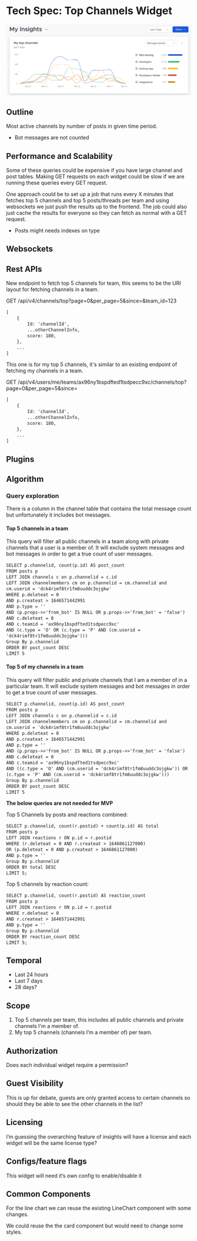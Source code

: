 # Tech Spec: Top Channels Widget

![](./screenshots/top-channels.png)

## Outline
Most active channels by number of posts in given time period.

- Bot messages are not counted

## Performance and Scalability
Some of these queries could be expensive if you have large channel and post tables. Making GET requests on each widget could be slow if we are running these queries every GET request.

One approach could be to set up a job that runs every X minutes that fetches top 5 channels and top 5 posts/threads per team and using websockets we just push the results up to the frontend. The job could also just cache the results for everyone so they can fetch as normal with a GET request.

- Posts might needs indexes on type

## Websockets

## Rest APIs

New endpoint to fetch top 5 channels for team, this seems to be the URI layout for fetching channels in a team.

GET /api/v4/channels/top?page=0&per_page=5&since=<timestamp>&team_id=123
```
[
	{
		Id: 'channelId',
		...otherChannelInfo,
		score: 180,
	},
	...
]
```

This one is for my top 5 channels, it's similar to an existing endpoint of fetching my channels in a team.

GET /api/v4/users/me/teams/ax96ny1bspdfted1tsdpecc9xc/channels/top?page=0&per_page=5&since=<timestamp>

```
[
	{
		Id: 'channelId',
		...otherChannelInfo,
		score: 180,
	},
	...
]
```

## Plugins

## Algorithm

### Query exploration
There is a column in the channel table that contains the total message count but unfortunately it includes bot messages.

#### Top 5 channels in a team
This query will filter all public channels in a team along with private channels that a user is a member of. It will exclude system messages and bot messages in order to get a true count of user messages.
```
SELECT p.channelid, count(p.id) AS post_count 
FROM posts p 
LEFT JOIN channels c on p.channelid = c.id
LEFT JOIN channelmembers cm on p.channelid = cm.channelid and cm.userid = 'dck4rimf8tr1fm8uuddc3ojgkw'
WHERE p.deleteat = 0 
AND p.createat > 1646571442991 
AND p.type = ''
AND (p.props->>'from_bot' IS NULL OR p.props->>'from_bot' = 'false')
AND c.deleteat = 0
AND c.teamid = 'ax96ny1bspdfted1tsdpecc9xc'
AND (c.type = 'O' OR (c.type = 'P' AND (cm.userid = 'dck4rimf8tr1fm8uuddc3ojgkw')))
Group By p.channelid
ORDER BY post_count DESC
LIMIT 5
```

#### Top 5 of my channels in a team
This query will filter public and private channels that I am a member of in a particular team. It will exclude system messages and bot messages in order to get a true count of user messages.
```
SELECT p.channelid, count(p.id) AS post_count 
FROM posts p 
LEFT JOIN channels c on p.channelid = c.id
LEFT JOIN channelmembers cm on p.channelid = cm.channelid and cm.userid = 'dck4rimf8tr1fm8uuddc3ojgkw'
WHERE p.deleteat = 0 
AND p.createat > 1646571442991 
AND p.type = ''
AND (p.props->>'from_bot' IS NULL OR p.props->>'from_bot' = 'false')
AND c.deleteat = 0
AND c.teamid = 'ax96ny1bspdfted1tsdpecc9xc'
AND ((c.type = 'O' AND (cm.userid = 'dck4rimf8tr1fm8uuddc3ojgkw')) OR (c.type = 'P' AND (cm.userid = 'dck4rimf8tr1fm8uuddc3ojgkw')))
Group By p.channelid
ORDER BY post_count DESC
LIMIT 5
```
**The below queries are not needed for MVP**

Top 5 Channels by posts and reactions combined:
```
SELECT p.channelid, count(r.postid) + count(p.id) AS total
FROM posts p 
LEFT JOIN reactions r ON p.id = r.postid
WHERE (r.deleteat = 0 AND r.createat > 1646861127000) 
OR (p.deleteat = 0 AND p.createat > 1646861127000)
AND p.type = ''
Group By p.channelid
ORDER BY total DESC
LIMIT 5;
```

Top 5 channels by reaction count:
```
SELECT p.channelid, count(r.postid) AS reaction_count 
FROM posts p 
LEFT JOIN reactions r ON p.id = r.postid
WHERE r.deleteat = 0 
AND r.createat > 1646571442991 
AND p.type = ''
Group By p.channelid
ORDER BY reaction_count DESC
LIMIT 5;
```

## Temporal
- Last 24 hours
- Last 7 days
- 28 days?

## Scope
1. Top 5 channels per team, this includes all public channels and private channels I'm a member of.
2. My top 5 channels (channels I’m a member of) per team.

## Authorization
Does each individual widget require a permission?

## Guest Visibility
This is up for debate, guests are only granted access to certain channels so should they be able to see the other channels in the list?

## Licensing
I’m guessing the overarching feature of insights will have a license and each widget will be the same license type?

## Configs/feature flags
This widget will need it’s own config to enable/disable it

## Common Components
For the line chart we can reuse the existing LineChart component with some changes. 

We could reuse the the card component but would need to change some styles.